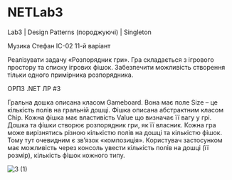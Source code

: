 # NETLab3

Lab3 | Design Patterns (породжуючі) | Singleton

Музика Стефан
ІС-02
11-й варіант

Реалізувати задачу «Розпорядник гри». Гра складається з ігрового простору та списку ігрових фішок. Забезпечити можливість створення тільки одного примірника розпорядника.

ОРПЗ .NET ЛР #3

Гральна дошка описана класом Gameboard. Вона має поле Size – це кількість полів на гральній дошці.
Фішка описана абстрактним класом Chip. Кожна фішка має властивість Value що визначає її вагу у грі.
Дошка та фішки створює розпорядник гри, як її власник. Кожна гра може вирізнятись різною кількістю полів на дошці та кількістю фішок. Тому тут очевидним є зв’язок «композиція».
Користувач застосунком має можливість через консоль увести кількість полів на дошці (її розмір), кількість фішок кожного типу.

![3 (1)](https://user-images.githubusercontent.com/76735417/175928424-7fd2321d-388b-4358-a053-807bd2dd13c9.png)
